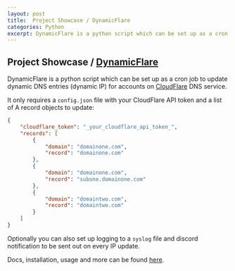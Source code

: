```yaml
---
layout: post
title:  Project Showcase / DynamicFlare
categories: Python
excerpt: DynamicFlare is a python script which can be set up as a cron job to update dynamic DNS entries (dynamic IP) for accounts on CloudFlare's DNS service.
---
```


## Project Showcase / [DynamicFlare](https://github.com/tsredanovic/dynamicflare)

DynamicFlare is a python script which can be set up as a cron job to update dynamic DNS entries (dynamic IP) for accounts on [CloudFlare](https://www.cloudflare.com/) DNS service.

It only requires a `config.json` file with your CloudFlare API token and a list of A record objects to update:

```json
{
    "cloudflare_token": "_your_cloudflare_api_token_",
    "records": [
        {
            "domain": "domainone.com",
            "record": "domainone.com"
        },
        {
            "domain": "domainone.com",
            "record": "subone.domainone.com"
        },
        {
            "domain": "domaintwo.com",
            "record": "domaintwo.com"
        }
    ]
}
```

Optionally you can also set up logging to a `syslog` file and discord notification to be sent out on every IP update.

Docs, installation, usage and more can be found [here](https://github.com/tsredanovic/dynamicflare).
